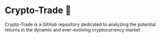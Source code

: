 # Crypto-Trade 🤖
Crypto-Trade is a GitHub repository dedicated to analyzing the potential returns in the dynamic and ever-evolving cryptocurrency market
